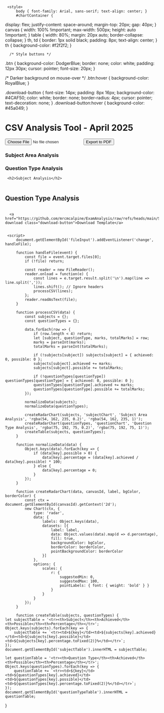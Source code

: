 
 <html lang="en">
 <head>
     <meta charset="UTF-8">
     <meta name="viewport" content="width=device-width, initial-scale=1.0">
     <title>CSV Analysis</title>
     <script src="https://cdn.jsdelivr.net/npm/chart.js"></script>
     <script src="https://cdnjs.cloudflare.com/ajax/libs/pdfmake/0.2.4/pdfmake.min.js"></script>
     <script src="https://cdnjs.cloudflare.com/ajax/libs/pdfmake/0.2.4/vfs_fonts.js"></script>


  <!-- Add these to the HTML head if not already included -->
<script src="https://cdnjs.cloudflare.com/ajax/libs/html2canvas/1.4.1/html2canvas.min.js"></script>
<script src="https://cdnjs.cloudflare.com/ajax/libs/jspdf/2.5.1/jspdf.umd.min.js"></script>

<script>
async function capturePageToPDF() {
  const { jsPDF } = window.jspdf;
  const fileName = prompt("Enter a name for the PDF file:");
  if (!fileName) return;

  // Temporarily add the header
  const header = document.createElement('div');
  header.textContent = fileName;
  header.style.fontSize = '24px';
  header.style.fontWeight = 'bold';
  header.style.margin = '20px';
  header.style.textAlign = 'center';
  document.body.insertBefore(header, document.body.firstChild);

  // Wait for header to render
  await new Promise(resolve => setTimeout(resolve, 100));

  // Capture screenshot of the body
  const canvas = await html2canvas(document.body, {
    useCORS: true,
    scale: 2
  });

  const imgData = canvas.toDataURL('image/png');

  const pdf = new jsPDF({
    orientation: 'portrait',
    unit: 'mm',
    format: 'a4'
  });

  const pageWidth = pdf.internal.pageSize.getWidth();
  const pageHeight = pdf.internal.pageSize.getHeight();

  const imgProps = pdf.getImageProperties(imgData);
  const pdfWidth = pageWidth;
  const pdfHeight = (imgProps.height * pdfWidth) / imgProps.width;

  pdf.addImage(imgData, 'PNG', 0, 0, pdfWidth, pdfHeight);

  pdf.save(fileName + ".pdf");

  // Clean up header after save
  header.remove();
}
</script>
     <style>
         body { font-family: Arial, sans-serif; text-align: center; }
         #chartContainer {
  display: flex;
  justify-content: space-around;
  margin-top: 20px;
  gap: 40px;
}
canvas {
  width: 100% !important;
  max-width: 500px;
  height: auto !important;
}
         table { width: 80%; margin: 20px auto; border-collapse: collapse; }
         th, td { border: 1px solid black; padding: 8px; text-align: center; }
         th { background-color: #f2f2f2; }


      /* Style buttons */
.btn {
  background-color: DodgerBlue;
  border: none;
  color: white;
  padding: 12px 30px;
  cursor: pointer;
  font-size: 20px;
}

/* Darker background on mouse-over */
.btn:hover {
  background-color: RoyalBlue;
}

.download-button {
      font-size: 14px;
      padding: 8px 16px;
      background-color: #4CAF50;
      color: white;
      border: none;
      border-radius: 4px;
      cursor: pointer;
      text-decoration: none;
    }
    .download-button:hover {
      background-color: #45a049;
    }
     </style>
 </head>
 <body>
     <h1>CSV Analysis Tool - April 2025</h1>
     <input type="file" id="fileInput" accept=".csv">
     <button onclick="capturePageToPDF()">Export to PDF</button>
     <div id="chartContainer">
         <div>
             <h3>Subject Area Analysis</h3>
             <canvas id="subjectChart"></canvas>
         </div>
         <div>
             <h3>Question Type Analysis</h3>
             <canvas id="questionChart"></canvas>
         </div>
     </div>
    

     <h2>Subject Analysis</h2>
<table id="subjectTable"></table>

<h2>Question Type Analysis</h2>
<table id="questionTypeTable"></table>

      <a href="https://github.com/mrcmcalpine/ExamAnalysis/raw/refs/heads/main/SampleFile.xlsx" download class="download-button">Download Template</a>

     
     <script>
         document.getElementById('fileInput').addEventListener('change', handleFile);
         
         function handleFile(event) {
             const file = event.target.files[0];
             if (!file) return;
             
             const reader = new FileReader();
             reader.onload = function(e) {
                 const lines = e.target.result.split('\n').map(line => line.split(','));
                 lines.shift(); // Ignore headers
                 processCSV(lines);
             };
             reader.readAsText(file);
         }
         
         function processCSV(data) {
             const subjects = {};
             const questionTypes = {};
             
             data.forEach(row => {
                 if (row.length < 4) return;
                 let [subject, questionType, marks, totalMarks] = row;
                 marks = parseInt(marks);
                 totalMarks = parseInt(totalMarks);
                 
                 if (!subjects[subject]) subjects[subject] = { achieved: 0, possible: 0 };
                 subjects[subject].achieved += marks;
                 subjects[subject].possible += totalMarks;
                 
                 if (!questionTypes[questionType]) questionTypes[questionType] = { achieved: 0, possible: 0 };
                 questionTypes[questionType].achieved += marks;
                 questionTypes[questionType].possible += totalMarks;
             });
             
             normalizeData(subjects);
             normalizeData(questionTypes);
             
             createRadarChart(subjects, 'subjectChart', 'Subject Area Analysis', 'rgba(54, 162, 235, 0.2)', 'rgba(54, 162, 235, 1)');
             createRadarChart(questionTypes, 'questionChart', 'Question Type Analysis', 'rgba(75, 192, 75, 0.2)', 'rgba(75, 192, 75, 1)');
             createTable(subjects, questionTypes);
         }
         
         function normalizeData(data) {
             Object.keys(data).forEach(key => {
                 if (data[key].possible > 0) {
                     data[key].percentage = (data[key].achieved / data[key].possible) * 100;
                 } else {
                     data[key].percentage = 0;
                 }
             });
         }
         
         function createRadarChart(data, canvasId, label, bgColor, borderColor) {
             const ctx = document.getElementById(canvasId).getContext('2d');
             new Chart(ctx, {
                 type: 'radar',
                 data: {
                     labels: Object.keys(data),
                     datasets: [{
                         label: label,
                         data: Object.values(data).map(d => d.percentage),
                         fill: true,
                         backgroundColor: bgColor,
                         borderColor: borderColor,
                         pointBackgroundColor: borderColor
                     }]
                 },
                 options: {
                     scales: {
                         r: {
                             suggestedMin: 0,
                             suggestedMax: 100,
                             pointLabels: { font: { weight: 'bold' } }
                         }
                     }
                 }
             });
         }
         
         function createTable(subjects, questionTypes) {
    let subjectTable = '<tr><th>Subject</th><th>Achieved</th><th>Possible</th><th>Percentage</th></tr>';
    Object.keys(subjects).forEach(key => {
        subjectTable += `<tr><td>${key}</td><td>${subjects[key].achieved}</td><td>${subjects[key].possible}</td><td>${subjects[key].percentage.toFixed(2)}%</td></tr>`;
    });
    document.getElementById('subjectTable').innerHTML = subjectTable;

    let questionTable = '<tr><th>Question Type</th><th>Achieved</th><th>Possible</th><th>Percentage</th></tr>';
    Object.keys(questionTypes).forEach(key => {
        questionTable += `<tr><td>${key}</td><td>${questionTypes[key].achieved}</td><td>${questionTypes[key].possible}</td><td>${questionTypes[key].percentage.toFixed(2)}%</td></tr>`;
    });
    document.getElementById('questionTypeTable').innerHTML = questionTable;
}
     </script>
 </body>
 </html>
